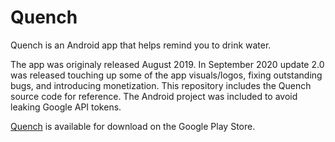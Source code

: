 # Quench
Quench is an Android app that helps remind you to drink water.

The app was originaly released August 2019. In September 2020 update 2.0 was released touching up some of the app visuals/logos, fixing outstanding bugs, and introducing monetization. This repository includes the Quench source code for reference. The Android project was included to avoid leaking Google API tokens.

[Quench](https://play.google.com/store/apps/details?id=com.quench&hl=en) is available for download on the Google Play Store.
